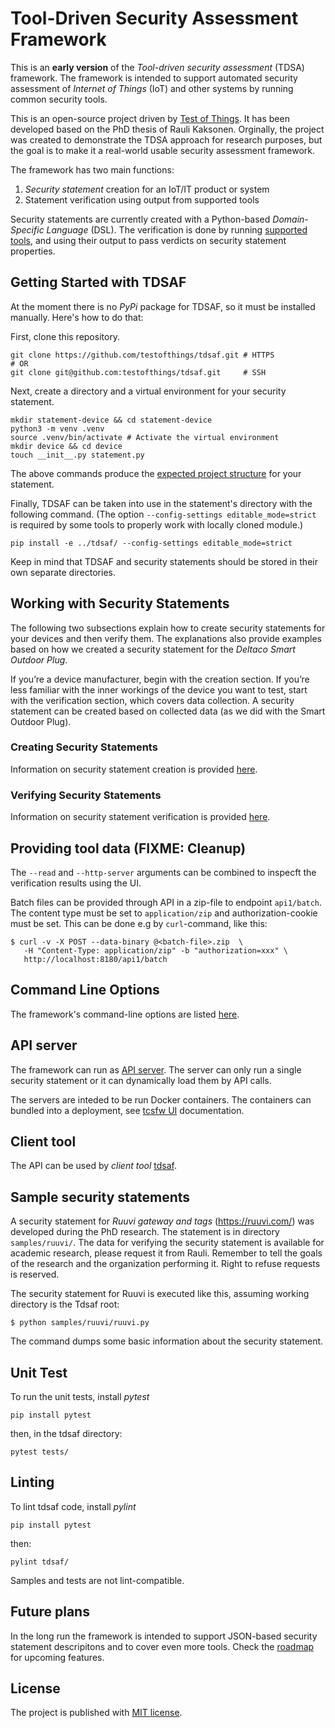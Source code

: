 # Tool-Driven Security Assessment Framework
This is an **early version** of the _Tool-driven security assessment_ (TDSA) framework.
The framework is intended to support automated security assessment of _Internet of Things_ (IoT) and other systems by running common security tools.

This is an open-source project driven by [Test of Things](https://testofthings.com).
It has been developed based on the PhD thesis of Rauli Kaksonen.
Orginally, the project was created to demonstrate the TDSA approach for research purposes, but the goal is to make it a real-world usable security assessment framework.

The framework has two main functions:

  1. _Security statement_ creation for an IoT/IT product or system
  1. Statement verification using output from supported tools

Security statements are currently created with a Python-based _Domain-Specific Language_ (DSL).
The verification is done by running [supported tools](documentation/Tools.md), and using their output to pass verdicts on security statement properties.

## Getting Started with TDSAF
At the moment there is no _PyPi_ package for TDSAF, so it must be installed manually. Here's how to do that:

First, clone this repository.
```shell
git clone https://github.com/testofthings/tdsaf.git # HTTPS
# OR
git clone git@github.com:testofthings/tdsaf.git     # SSH
```

Next, create a directory and a virtual environment for your security statement.
```shell
mkdir statement-device && cd statement-device
python3 -m venv .venv
source .venv/bin/activate # Activate the virtual environment
mkdir device && cd device
touch __init__.py statement.py
```
The above commands produce the [expected project structure](documentation/CreatingSecurityStatements.md#project-structure) for your statement.

Finally, TDSAF can be taken into use in the statement's directory with the following command.
(The option `--config-settings editable_mode=strict` is required by some tools to properly work with locally cloned module.)
```shell
pip install -e ../tdsaf/ --config-settings editable_mode=strict
```

Keep in mind that TDSAF and security statements should be stored in their own separate directories.

## Working with Security Statements
The following two subsections explain how to create security statements for your devices and then verify them. The explanations also provide examples based on how we created a security statement for the _Deltaco Smart Outdoor Plug_.

If you’re a device manufacturer, begin with the creation section. If you’re less familiar with the inner workings of the device you want to test, start with the verification section, which covers data collection. A security statement can be created based on collected data (as we did with the Smart Outdoor Plug).

### Creating Security Statements
Information on security statement creation is provided [here](documentation/CreatingSecurityStatements.md).

### Verifying Security Statements
Information on security statement verification is provided [here](documentation/VerifyingSecurityStatements.md).

## Providing tool data (FIXME: Cleanup)
The `--read` and `--http-server` arguments can be combined to inspecft the verification results using the UI.

Batch files can be provided through API in a zip-file to endpoint `api1/batch`.
The content type must be set to `application/zip` and authorization-cookie must be set.
This can be done e.g by `curl`-command, like this:
```
$ curl -v -X POST --data-binary @<batch-file>.zip  \
   -H "Content-Type: application/zip" -b "authorization=xxx" \
   http://localhost:8180/api1/batch
```

## Command Line Options
The framework's command-line options are listed [here](documentation/CommandLineOptions.md).

## API server
The framework can run as [API server](APIServer.md).
The server can only run a single security statement or it can dynamically load them by API calls.

The servers are inteded to be run Docker containers.
The containers can bundled into a deployment, see [tcsfw UI](https://github.com/ouspg/tcsfw-ui) documentation.

## Client tool
The API can be used by _client tool_ [tdsaf](ClientTool.md).

## Sample security statements
A security statement for _Ruuvi gateway and tags_ (https://ruuvi.com/) was developed during the PhD research. The statement is in directory `samples/ruuvi/`. The data for verifying the security statement is available for academic research, please request it from Rauli. Remember to tell the goals of the research and the organization performing it. Right to refuse requests is reserved.

The security statement for Ruuvi is executed like this, assuming working directory is the Tdsaf root:
```
$ python samples/ruuvi/ruuvi.py
```
The command dumps some basic information about the security statement.

## Unit Test
To run the unit tests, install _pytest_
```shell
pip install pytest
```
then, in the tdsaf directory:
```shell
pytest tests/
```

## Linting
To lint tdsaf code, install _pylint_
```shell
pip install pytest
```
then:
```shell
pylint tdsaf/
```
Samples and tests are not lint-compatible.

## Future plans
In the long run the framework is intended to support JSON-based security statement descripitons and to cover even more tools. Check the [roadmap](Roadmap.md) for upcoming features.

## License
The project is published with [MIT license](LICENSE).
